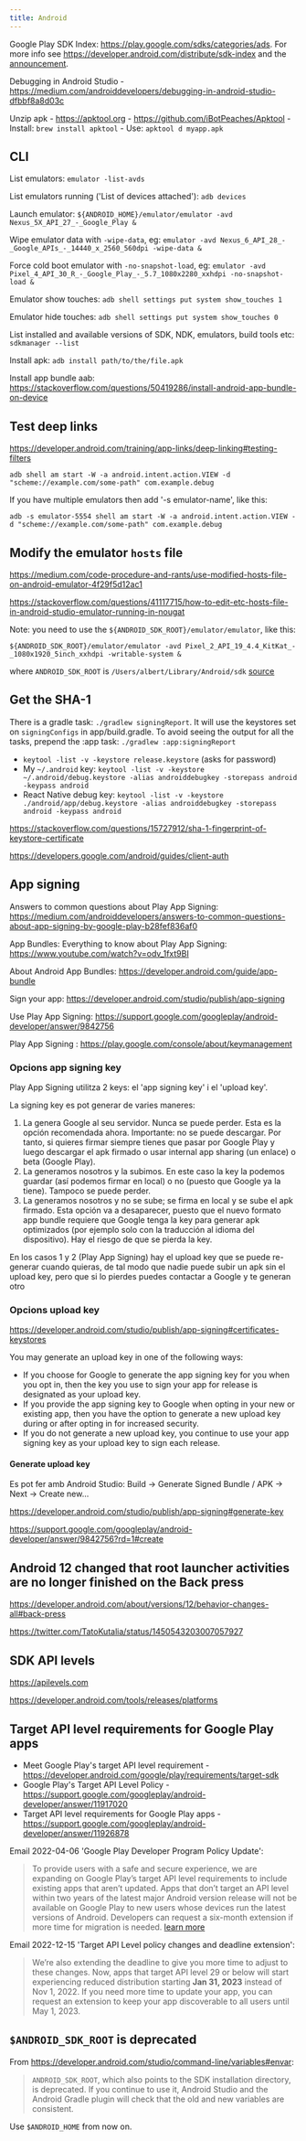 ```yaml
---
title: Android
---
```


Google Play SDK Index: https://play.google.com/sdks/categories/ads. For more info see https://developer.android.com/distribute/sdk-index and the [announcement](https://android-developers.googleblog.com/2022/05/new-google-play-sdk-index.html).

Debugging in Android Studio - https://medium.com/androiddevelopers/debugging-in-android-studio-dfbbf8a8d03c

Unzip apk - https://apktool.org - https://github.com/iBotPeaches/Apktool - Install: `brew install apktool` - Use: `apktool d myapp.apk`

## CLI

List emulators: `emulator -list-avds`

List emulators running ('List of devices attached'): `adb devices`

Launch emulator: `${ANDROID_HOME}/emulator/emulator -avd Nexus_5X_API_27_-_Google_Play &`

Wipe emulator data with `-wipe-data`, eg: `emulator -avd Nexus_6_API_28_-_Google_APIs_-_14440_x_2560_560dpi -wipe-data &`

Force cold boot emulator with `-no-snapshot-load`, eg: `emulator -avd Pixel_4_API_30_R_-_Google_Play_-_5.7_1080x2280_xxhdpi -no-snapshot-load &`

Emulator show touches: `adb shell settings put system show_touches 1`

Emulator hide touches: `adb shell settings put system show_touches 0`

List installed and available versions of SDK, NDK, emulators, build tools etc: `sdkmanager --list`

Install apk: `adb install path/to/the/file.apk`

Install app bundle aab: https://stackoverflow.com/questions/50419286/install-android-app-bundle-on-device

## Test deep links

https://developer.android.com/training/app-links/deep-linking#testing-filters

`adb shell am start -W -a android.intent.action.VIEW -d "scheme://example.com/some-path" com.example.debug`

If you have multiple emulators then add '-s emulator-name', like this:

`adb -s emulator-5554 shell am start -W -a android.intent.action.VIEW -d "scheme://example.com/some-path" com.example.debug`

## Modify the emulator `hosts` file

https://medium.com/code-procedure-and-rants/use-modified-hosts-file-on-android-emulator-4f29f5d12ac1

https://stackoverflow.com/questions/41117715/how-to-edit-etc-hosts-file-in-android-studio-emulator-running-in-nougat

Note: you need to use the `${ANDROID_SDK_ROOT}/emulator/emulator`, like this:

`${ANDROID_SDK_ROOT}/emulator/emulator -avd Pixel_2_API_19_4.4_KitKat_-_1080x1920_5inch_xxhdpi -writable-system &`

where `ANDROID_SDK_ROOT` is `/Users/albert/Library/Android/sdk` [source](https://stackoverflow.com/a/52496987/4034572)

## Get the SHA-1

There is a gradle task: `./gradlew signingReport`. It will use the keystores set on `signingConfigs` in app/build.gradle. To avoid seeing the output for all the tasks, prepend the :app task: `./gradlew :app:signingReport`

- `keytool -list -v -keystore release.keystore` (asks for password)
- My `~/.android` key: `keytool -list -v -keystore ~/.android/debug.keystore -alias androiddebugkey -storepass android -keypass android`
- React Native debug key: `keytool -list -v -keystore ./android/app/debug.keystore -alias androiddebugkey -storepass android -keypass android`

https://stackoverflow.com/questions/15727912/sha-1-fingerprint-of-keystore-certificate

https://developers.google.com/android/guides/client-auth

## App signing

Answers to common questions about Play App Signing: https://medium.com/androiddevelopers/answers-to-common-questions-about-app-signing-by-google-play-b28fef836af0

App Bundles: Everything to know about Play App Signing: https://www.youtube.com/watch?v=odv_1fxt9BI

About Android App Bundles: https://developer.android.com/guide/app-bundle

Sign your app: https://developer.android.com/studio/publish/app-signing

Use Play App Signing: https://support.google.com/googleplay/android-developer/answer/9842756

Play App Signing : https://play.google.com/console/about/keymanagement

### Opcions app signing key

Play App Signing utilitza 2 keys: el 'app signing key' i el 'upload key'.

La signing key es pot generar de varies maneres:

1. La genera Google al seu servidor. Nunca se puede perder. Esta es la opción recomendada ahora. Importante: no se puede descargar. Por tanto, si quieres firmar siempre tienes que pasar por Google Play y luego descargar el apk firmado o usar internal app sharing (un enlace) o beta (Google Play).
2. La generamos nosotros y la subimos. En este caso la key la podemos guardar (así podemos firmar en local) o no (puesto que Google ya la tiene). Tampoco se puede perder.
3. La generamos nosotros y no se sube; se firma en local y se sube el apk firmado. Esta opción va a desaparecer, puesto que el nuevo formato app bundle requiere que Google tenga la key para generar apk optimizados (por ejemplo solo con la traducción al idioma del dispositivo). Hay el riesgo de que se pierda la key.

En los casos 1 y 2 (Play App Signing) hay el upload key que se puede re-generar cuando quieras, de tal modo que nadie puede subir un apk sin el upload key, pero que si lo pierdes puedes contactar a Google y te generan otro

### Opcions upload key

https://developer.android.com/studio/publish/app-signing#certificates-keystores

You may generate an upload key in one of the following ways:

- If you choose for Google to generate the app signing key for you when you opt in, then the key you use to sign your app for release is designated as your upload key.
- If you provide the app signing key to Google when opting in your new or existing app, then you have the option to generate a new upload key during or after opting in for increased security.
- If you do not generate a new upload key, you continue to use your app signing key as your upload key to sign each release.

#### Generate upload key

Es pot fer amb Android Studio: Build → Generate Signed Bundle / APK → Next → Create new...

https://developer.android.com/studio/publish/app-signing#generate-key

https://support.google.com/googleplay/android-developer/answer/9842756?rd=1#create

## Android 12 changed that root launcher activities are no longer finished on the Back press

https://developer.android.com/about/versions/12/behavior-changes-all#back-press

https://twitter.com/TatoKutalia/status/1450543203007057927

## SDK API levels

https://apilevels.com

https://developer.android.com/tools/releases/platforms

## Target API level requirements for Google Play apps

- Meet Google Play's target API level requirement - https://developer.android.com/google/play/requirements/target-sdk
- Google Play's Target API Level Policy - https://support.google.com/googleplay/android-developer/answer/11917020
- Target API level requirements for Google Play apps - https://support.google.com/googleplay/android-developer/answer/11926878

Email 2022-04-06 'Google Play Developer Program Policy Update':

> To provide users with a safe and secure experience, we are expanding on Google Play’s target API level requirements to include existing apps that aren’t updated. Apps that don’t target an API level within two years of the latest major Android version release will not be available on Google Play to new users whose devices run the latest versions of Android. Developers can request a six-month extension if more time for migration is needed. [learn more](https://support.google.com/googleplay/android-developer/answer/11926878)

Email 2022-12-15 'Target API Level policy changes and deadline extension':

> We’re also extending the deadline to give you more time to adjust to these changes. Now, apps that target API level 29 or below will start experiencing reduced distribution starting **Jan 31, 2023** instead of Nov 1, 2022. If you need more time to update your app, you can request an extension to keep your app discoverable to all users until May 1, 2023.

## `$ANDROID_SDK_ROOT` is deprecated

From https://developer.android.com/studio/command-line/variables#envar:

> `ANDROID_SDK_ROOT`, which also points to the SDK installation directory, is deprecated. If you continue to use it, Android Studio and the Android Gradle plugin will check that the old and new variables are consistent.

Use `$ANDROID_HOME` from now on.
